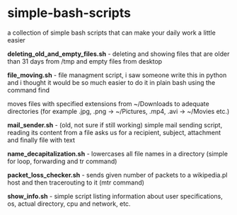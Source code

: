 # simple-bash-scripts

a collection of simple bash scripts that can make your daily work a little easier





__deleting_old_and_empty_files.sh__ - deleting and showing files that are older than 31 days from /tmp and empty files from desktop


__file_moving.sh__ - file managment script, i saw someone write this in python and i thought it would be so much easier to do it in plain bash using the command find

moves files with specified extensions from ~/Downloads to adequate directories (for example .jpg, .png -> ~/Pictures, .mp4, .avi -> ~/Movies etc.)


__mail_sender.sh__ - (old, not sure if still working) simple mail sending script, reading its content from a file
asks us for a recipient, subject, attachment and finally file with text


__name_decapitalization.sh__ - lowercases all file names in a directory (simple for loop, forwarding and tr command)


__packet_loss_checker.sh__ - sends given number of packets to a wikipedia.pl host and then tracerouting to it (mtr command)


__show_info.sh__ - simple script listing information about user specifications, os, actual directory, cpu and network, etc.

